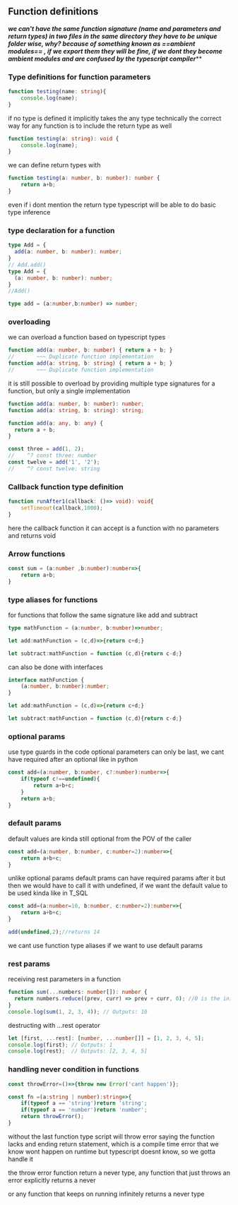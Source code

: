 ## Function definitions
***we can't have the same function signature (name and parameters and return types) in two files in the same directory they have to be unique folder wise, why? because of something known as ==ambient modules== , if we export them they will be fine, if we dont they become ambient modules and are confused by the typescript compiler*****
### Type definitions for function parameters
```ts
function testing(name: string){
	console.log(name);
}
```
if no type is defined it implicitly takes the any type
technically the correct way for any function is to include the return type as well
```ts
function testing(a: string): void {
	console.log(name);
}
```
we can define return types with 
```ts
function testing(a: number, b: number): number {
	return a+b;
}
```
even if i dont mention the return type typescript will be able to do basic type inference
### type declaration for a function
```ts
type Add = {
  add(a: number, b: number): number;
}
// Add.add()
type Add = {
  (a: number, b: number): number;
}
//Add()

type add = (a:number,b:number) => number;
```
### overloading
we can overload a function based on typescript types
```ts
function add(a: number, b: number) { return a + b; }
//       ~~~ Duplicate function implementation
function add(a: string, b: string) { return a + b; }
//       ~~~ Duplicate function implementation
```
it is still possible to overload by providing multiple type signatures for a function, but only a single implementation
```ts
function add(a: number, b: number): number;
function add(a: string, b: string): string;

function add(a: any, b: any) {
  return a + b;
}

const three = add(1, 2);
//    ^? const three: number
const twelve = add('1', '2');
//    ^? const twelve: string
```
### Callback function type definition
```ts
function runAfter1(callback: ()=> void): void{
	setTimeout(callback,1000);
}
```
here the callback function it can accept is a function with no parameters and returns void
### Arrow functions
```ts
const sum = (a:number ,b:number):number=>{
	return a+b;
}
```
### type aliases for functions
for functions that follow the same signature like add and subtract
```ts
type mathFunction = (a:number, b:number)=>number;

let add:mathFunction = (c,d)=>{return c+d;}

let subtract:mathFunction = function (c,d){return c-d;}
```
can also be done with interfaces
```ts
interface mathFunction {
	(a:number, b:number):number;
}

let add:mathFunction = (c,d)=>{return c+d;}

let subtract:mathFunction = function (c,d){return c-d;}
```
### optional params
use type guards in the code
optional parameters can only be last, we cant have required after an optional like in python
```ts
const add=(a:number, b:number, c?:number):number=>{
	if(typeof c!==undefined){
		return a+b+c;
	}
	return a+b;
}
```
### default params
default values are kinda still optional from the POV of the caller
```ts
const add=(a:number, b:number, c:number=2):number=>{
	return a+b+c;
}
```
unlike optional params default prams can have required params after it but then we would have to call it with undefined, if we want the default value to be used kinda like in T_SQL
```ts
const add=(a:number=10, b:number, c:number=2):number=>{
	return a+b+c;
}

add(undefined,2);//returns 14
```
we cant use function type aliases if we want to use default params
### rest params
receiving rest parameters in a function
```ts
function sum(...numbers: number[]): number {
  return numbers.reduce((prev, curr) => prev + curr, 0); //0 is the initial value
}
console.log(sum(1, 2, 3, 4)); // Outputs: 10
```

destructing with ...rest operator
```ts
let [first, ...rest]: [number, ...number[]] = [1, 2, 3, 4, 5];
console.log(first); // Outputs: 1
console.log(rest);  // Outputs: [2, 3, 4, 5]
```

### handling never condition in functions
```ts
const throwError=()=>{throw new Error('cant happen')};

const fn =(a:string | number):string=>{
    if(typeof a == 'string')return 'string';
    if(typeof a == 'number')return 'number';
    return throwError();
}
```
without the last function type script will throw error saying the function lacks and ending return statement, which is a compile time error that we know wont happen on runtime but typescript doesnt know, so we gotta handle it

the throw error function return a never type, any function that just throws an error explicitly returns a never

or any function that keeps on running infinitely returns a never type

